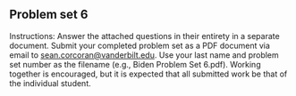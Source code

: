 ## Problem set 6

Instructions: Answer the attached questions in their entirety in a separate document. Submit your completed problem set as a PDF document via email to sean.corcoran@vanderbilt.edu. Use your last name and problem set number as the filename (e.g., Biden Problem Set 6.pdf). Working together is encouraged, but it is expected that all submitted work be that of the individual student.
